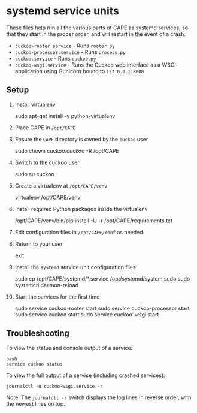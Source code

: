 # systemd service units

These files help run all the various parts of CAPE as systemd services, so that they start in the proper order, and will restart in the event of a crash.

- `cuckoo-rooter.service` - Runs `rooter.py`
- `cuckoo-processor.service` - Runs `process.py`
- `cuckoo.service` - Runs `cuckoo.py`
- `cuckoo-wsgi.service` - Runs the Cuckoo web interface as a WSGI application using Gunicorn bound to `127.0.0.1:8000`

## Setup

1. Install virtualenv

   sudo apt-get install -y python-virtualenv


2. Place CAPE in `/opt/CAPE`
3. Ensure the `CAPE` directory is owned by the `cuckoo` user

    sudo chown cuckoo:cuckoo -R /opt/CAPE


4. Switch to the cuckoo user

    sudo su cuckoo

5. Create a virtualenv at `/opt/CAPE/venv`

    virtualenv /opt/CAPE/venv

6. Install required Python packages inside the virtualenv

    /opt/CAPE/venv/bin/pip install -U -r /opt/CAPE/requirements.txt

7. Edit configuration files in `/opt/CAPE/conf` as needed
8. Return to your user

    exit

9. Install the `systemd` service unit configuration files

    sudo cp /opt/CAPE/systemd/*.service /opt/systemd/system
    sudo sudo systemctl daemon-reload

10. Start the services for the first time

    sudo service cuckoo-rooter start
    sudo service cuckoo-processor start
    sudo service cuckoo start
    sudo service cuckoo-wsgi start

## Troubleshooting

To view the status and console output of a service:

    bash
    service cuckoo status


To view the full output of a service (including crashed services):


    journalctl -u cuckoo-wsgi.service -r


Note: The `journalctl -r` switch displays the log lines in reverse order, with the newest lines on top.